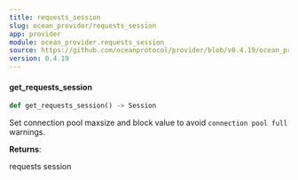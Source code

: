 ```yaml
---
title: requests_session
slug: ocean_provider/requests_session
app: provider
module: ocean_provider.requests_session
source: https://github.com/oceanprotocol/provider/blob/v0.4.19/ocean_provider/requests_session.py
version: 0.4.19
---
```

#### get\_requests\_session

```python
def get_requests_session() -> Session
```

Set connection pool maxsize and block value to avoid `connection pool full` warnings.

**Returns**:

requests session

